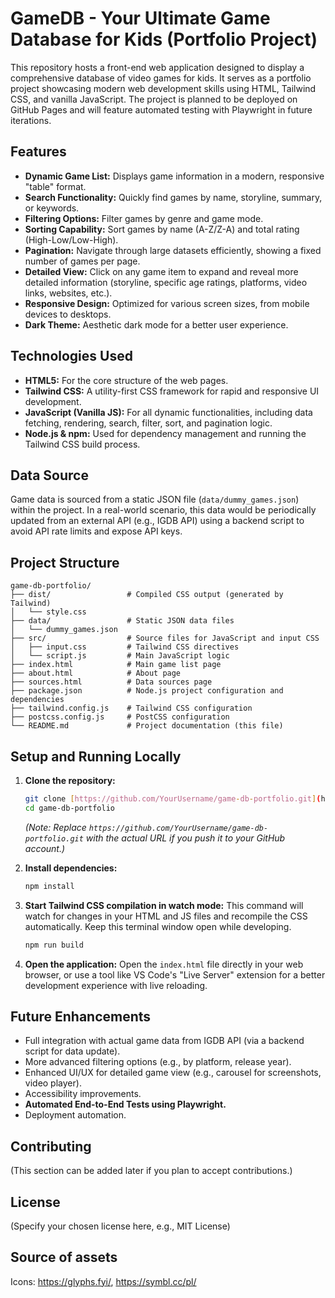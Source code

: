 # GameDB - Your Ultimate Game Database for Kids (Portfolio Project)

This repository hosts a front-end web application designed to display a comprehensive database of video games for kids. It serves as a portfolio project showcasing modern web development skills using HTML, Tailwind CSS, and vanilla JavaScript. The project is planned to be deployed on GitHub Pages and will feature automated testing with Playwright in future iterations.

## Features

-   **Dynamic Game List:** Displays game information in a modern, responsive "table" format.
-   **Search Functionality:** Quickly find games by name, storyline, summary, or keywords.
-   **Filtering Options:** Filter games by genre and game mode.
-   **Sorting Capability:** Sort games by name (A-Z/Z-A) and total rating (High-Low/Low-High).
-   **Pagination:** Navigate through large datasets efficiently, showing a fixed number of games per page.
-   **Detailed View:** Click on any game item to expand and reveal more detailed information (storyline, specific age ratings, platforms, video links, websites, etc.).
-   **Responsive Design:** Optimized for various screen sizes, from mobile devices to desktops.
-   **Dark Theme:** Aesthetic dark mode for a better user experience.

## Technologies Used

-   **HTML5:** For the core structure of the web pages.
-   **Tailwind CSS:** A utility-first CSS framework for rapid and responsive UI development.
-   **JavaScript (Vanilla JS):** For all dynamic functionalities, including data fetching, rendering, search, filter, sort, and pagination logic.
-   **Node.js & npm:** Used for dependency management and running the Tailwind CSS build process.

## Data Source

Game data is sourced from a static JSON file (`data/dummy_games.json`) within the project. In a real-world scenario, this data would be periodically updated from an external API (e.g., IGDB API) using a backend script to avoid API rate limits and expose API keys.

## Project Structure
```
game-db-portfolio/
├── dist/                 # Compiled CSS output (generated by Tailwind)
│   └── style.css
├── data/                 # Static JSON data files
│   └── dummy_games.json
├── src/                  # Source files for JavaScript and input CSS
│   ├── input.css         # Tailwind CSS directives
│   └── script.js         # Main JavaScript logic
├── index.html            # Main game list page
├── about.html            # About page
├── sources.html          # Data sources page
├── package.json          # Node.js project configuration and dependencies
├── tailwind.config.js    # Tailwind CSS configuration
├── postcss.config.js     # PostCSS configuration
└── README.md             # Project documentation (this file)
```
## Setup and Running Locally

1.  **Clone the repository:**
    ```bash
    git clone [https://github.com/YourUsername/game-db-portfolio.git](https://github.com/YourUsername/game-db-portfolio.git)
    cd game-db-portfolio
    ```
    *(Note: Replace `https://github.com/YourUsername/game-db-portfolio.git` with the actual URL if you push it to your GitHub account.)*

2.  **Install dependencies:**
    ```bash
    npm install
    ```

3.  **Start Tailwind CSS compilation in watch mode:**
    This command will watch for changes in your HTML and JS files and recompile the CSS automatically. Keep this terminal window open while developing.
    ```bash
    npm run build
    ```

4.  **Open the application:**
    Open the `index.html` file directly in your web browser, or use a tool like VS Code's "Live Server" extension for a better development experience with live reloading.

## Future Enhancements

-   Full integration with actual game data from IGDB API (via a backend script for data update).
-   More advanced filtering options (e.g., by platform, release year).
-   Enhanced UI/UX for detailed game view (e.g., carousel for screenshots, video player).
-   Accessibility improvements.
-   **Automated End-to-End Tests using Playwright.**
-   Deployment automation.

## Contributing

(This section can be added later if you plan to accept contributions.)

## License

(Specify your chosen license here, e.g., MIT License)

## Source of assets 

Icons: https://glyphs.fyi/, https://symbl.cc/pl/